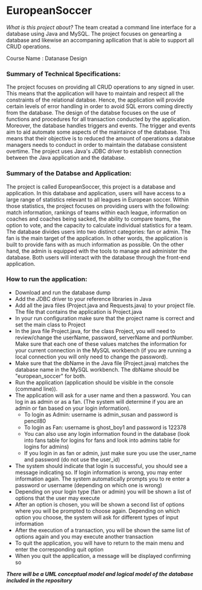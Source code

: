 # EuropeanSoccer

*What is this project about?* The team creatad a command line interface for a database using Java and MySQL. The project focuses on genearting a database and likewise an accompaning apllication that is able to support all CRUD operations. 

Course Name : Datanase Design

### Summary of Technical Specifications:

The project focuses on providing all CRUD operations to any signed in user. This means that the application will have to maintain and respect all the constraints of the relational databse. Hence, the application will provide certain levels of error handling in order to avoid SQL errors coming directly from the database. The design of the databse focuses on the use of functions and procedures for all transaction conducted by the application. Moreover, the database handles triggers and events. The trigger and events aim to aid automate some aspects of the maintaince of the database. This means that their objective is to reduced the amount of operations a databse managers needs to conduct in order to maintain the database consistent overtime. The project uses Java's JDBC driver to establish connection between the Java application and the database. 

### Summary of the Databse and Application:

The project is called EuropeanSoccer, this project is a database and application. In this database and application, users will have access to a large range of statistics relevant to all leagues in European soccer. Within those statistics, the project focuses on providing users with the following: match information, rankings of teams within each league, information on coaches and coaches being sacked, the ability to compare teams, the option to vote, and the capacity to calculate individual statistics for a team. The database divides users into two distinct categories: fan or admin. The fan is the main target of the application. In other words, the application is built to provide fans with as much information as possible. On the other hand, the admin is equipped with the tools to manage and administer the database. Both users will interact with the database through the front-end application. 

### How to run the application:

- Download and run the database dump
- Add the JDBC driver to your reference libraries in Java
- Add all the java files (Project.java and Requests.java) to your project file. The file that
contains the application is Project.java
- In your run configuration make sure that the project name is correct and set the main
class to Project
- In the java file Project.java, for the class Project, you will need to review/change the
userName, password, serverName and portNumber. Make sure that each one of these values matches the information for your current connection in the MySQL workbench (if you are running a local connection you will only need to change the password).
- Make sure that the dbName in the Java file (Project.java) matches the database name in the MySQL workbench. The dbName should be "european_soccer" for both.
- Run the application (application should be visible in the console (command line)).
- The application will ask for a user name and then a password. You can log in as admin or as a fan. (The system will determine if you are an admin or fan based on your login
information).
  - To login as Admin: username is admin_susan and password is pencil80
  - To login as Fan: username is ghost_boy1 and password is 122378
  - You can also use any login information found in the database (look into fans table
for logins for fans and look into admins table for logins for admins)
  - If you login in as fan or admin, just make sure you use the user_name and
password (do not use the user_id)
- The system should indicate that login is successful, you should see a message indicating
so. If login information is wrong, you may enter information again. The system automatically prompts you to re enter a password or username (depending on which one is wrong)
-  Depending on your login type (fan or admin) you will be shown a list of options that the user may execute
-  After an option is chosen, you will be shown a second list of options where you will be prompted to choose again. Depending on which option you choose, the system will ask for different types of input information
-  After the execution of a transaction, you will be shown the same list of options again and you may execute another transaction
-  To quit the application, you will have to return to the main menu and enter the corresponding quit option
-  When you quit the application, a message will be displayed confirming so

***There will be a UML conceptual model and logical model of the database included in the repository***
